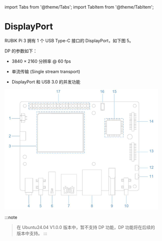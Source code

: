import Tabs from '@theme/Tabs';
import TabItem from '@theme/TabItem';

# DisplayPort

RUBIK Pi 3 拥有 1 个 USB Type-C 接口的 DisplayPort，如下图 5。

DP 的参数如下：

* 3840 × 2160 分辨率 @ 60 fps

* 单流传输 (Single stream transport)

* DisplayPort 和 USB 3.0 的并发功能

![](../images/image-139.jpg)

:::note
>
> 在 Ubuntu24.04 V1.0.0 版本中，暂不支持 DP 功能，DP 功能将在后续的版本中支持。
:::

